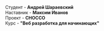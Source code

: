 Студент - <b>Андрей Шараевский</b> <br>
Наставник - <b>Максим Иванов</b> <br>
Проект - <b>CHOCCO</b> <br>
Курс - <b>"Веб разработка для начинающих"</b>